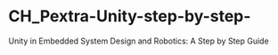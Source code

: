 # CH_Pextra-Unity-step-by-step-
 Unity in Embedded System Design and Robotics: A Step by Step Guide
